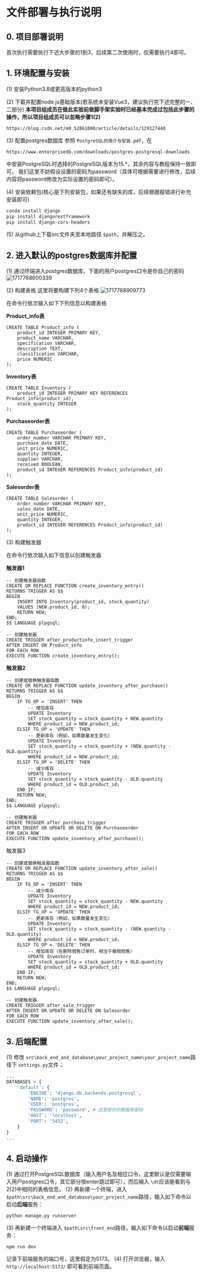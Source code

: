 # 文件部署与执行说明

## 0. 项目部署说明

首次执行需要执行下述大步骤的1到3，后续第二次使用时，仅需要执行4即可。

## 1. 环境配置与安装

(1) 安装Python3.8或更高版本的python3

(2) 下载并配置node.js基础版本(若系统未安装Vue3，建议执行完下述完整的一、二部分)
**本项目组成员在做此实验前做脚手架实验时已经基本完成过包括此步骤的操作，所以项目组成员可以忽略步骤1(2)**

```shell
https://blog.csdn.net/m0_52861000/article/details/129127440
```

(3) 配置postgres数据库
参照 `PostgreSQL的简介与安装.pdf`，在

```shell
https://www.enterprisedb.com/downloads/postgres-postgresql-downloads
```

中安装PostgreSQL时选择的PostgreSQL版本为15.*，其余内容与教程保持一致即可。
我们这里不妨假设设置的密码为password（具体可根据需要进行修改，后续内容将password修改为实际设置的密码即可）。

(4) 安装依赖包(核心是下列安装包，如果还有缺失的库，后续根据报错进行补充安装即可)

```bash
conda install django  
pip install djangorestframework  
pip install django-cors-headers
```

(5) 从github上下载src文件夹至本地路径 `$path`，并解压之。

## 2. 进入默认的postgres数据库并配置

(1) 通过终端进入postgres数据库，下面的用户postgres口令是你自己的密码
![1717768600339](image/README/1717768600339.png)

(2) 构建表格
这里将要构建下列4个表格
![1717768909773](image/README/1717768909773.png)

在命令行依次输入如下下列信息以构建表格

**Product_info表**

```pgsql
CREATE TABLE Product_info (
    product_id INTEGER PRIMARY KEY,
    product_name VARCHAR,
    specification VARCHAR,
    description TEXT,
    classification VARCHAR,
    price NUMERIC
);
```

**Inventory表**

```pgsql
CREATE TABLE Inventory (
    product_id INTEGER PRIMARY KEY REFERENCES Product_info(product_id),
    stock_quantity INTEGER
);
```

**Purchaseorder表**

```pgsql
CREATE TABLE Purchaseorder (
    order_number VARCHAR PRIMARY KEY,
    purchase_date DATE,
    unit_price NUMERIC,
    quantity INTEGER,
    supplier VARCHAR,
    received BOOLEAN,
    product_id INTEGER REFERENCES Product_info(product_id)
);

```

**Salesorder表**

```pgsql
CREATE TABLE Salesorder (
    order_number VARCHAR PRIMARY KEY,
    sales_date DATE,
    unit_price NUMERIC,
    quantity INTEGER,
    product_id INTEGER REFERENCES Product_info(product_id)
);

```

(3) 构建触发器

在命令行依次输入如下信息以创建触发器

**触发器1**

```pgsql
-- 创建触发器函数
CREATE OR REPLACE FUNCTION create_inventory_entry()
RETURNS TRIGGER AS $$
BEGIN
    INSERT INTO Inventory(product_id, stock_quantity)
    VALUES (NEW.product_id, 0);
    RETURN NEW;
END;
$$ LANGUAGE plpgsql;

-- 创建触发器
CREATE TRIGGER after_productinfo_insert_trigger
AFTER INSERT ON Product_info
FOR EACH ROW
EXECUTE FUNCTION create_inventory_entry();

```

**触发器2**

```pgsql
-- 创建或替换触发器函数
CREATE OR REPLACE FUNCTION update_inventory_after_purchase()
RETURNS TRIGGER AS $$
BEGIN
    IF TG_OP = 'INSERT' THEN
        -- 增加库存
        UPDATE Inventory
        SET stock_quantity = stock_quantity + NEW.quantity
        WHERE product_id = NEW.product_id;
    ELSIF TG_OP = 'UPDATE' THEN
        -- 更新库存（例如，如果数量发生变化）
        UPDATE Inventory
        SET stock_quantity = stock_quantity + (NEW.quantity - OLD.quantity)
        WHERE product_id = NEW.product_id;
    ELSIF TG_OP = 'DELETE' THEN
        -- 减少库存
        UPDATE Inventory
        SET stock_quantity = stock_quantity - OLD.quantity
        WHERE product_id = OLD.product_id;
    END IF;
    RETURN NEW;
END;
$$ LANGUAGE plpgsql;

-- 创建触发器
CREATE TRIGGER after_purchase_trigger
AFTER INSERT OR UPDATE OR DELETE ON Purchaseorder
FOR EACH ROW
EXECUTE FUNCTION update_inventory_after_purchase();

```

触发器3

```pgsql
-- 创建或替换触发器函数
CREATE OR REPLACE FUNCTION update_inventory_after_sale()
RETURNS TRIGGER AS $$
BEGIN
    IF TG_OP = 'INSERT' THEN
        -- 减少库存
        UPDATE Inventory
        SET stock_quantity = stock_quantity - NEW.quantity
        WHERE product_id = NEW.product_id;
    ELSIF TG_OP = 'UPDATE' THEN
        -- 更新库存（例如，如果数量发生变化）
        UPDATE Inventory
        SET stock_quantity = stock_quantity - (NEW.quantity - OLD.quantity)
        WHERE product_id = NEW.product_id;
    ELSIF TG_OP = 'DELETE' THEN
        -- 增加库存（在删除销售订单时，相当于撤销销售）
        UPDATE Inventory
        SET stock_quantity = stock_quantity + OLD.quantity
        WHERE product_id = OLD.product_id;
    END IF;
    RETURN NEW;
END;
$$ LANGUAGE plpgsql;

-- 创建触发器
CREATE TRIGGER after_sale_trigger
AFTER INSERT OR UPDATE OR DELETE ON Salesorder
FOR EACH ROW
EXECUTE FUNCTION update_inventory_after_sale();

```

## 3. 后端配置

(1) 修改 `src\back_end_and_database\your_project_name\your_project_name`路径下 `settings.py`文件；

```python
...
DATABASES = {
    'default': {
        'ENGINE': 'django.db.backends.postgresql',
        'NAME': 'postgres',
        'USER': 'postgres',
        'PASSWORD': 'password', # 这里是你的数据库密码
        'HOST': 'localhost',
        'PORT': '5432',
    }
}
...
```

## 4. 启动操作

(1) 通过打开PostgreSQL数据库（输入用户名及相应口令，这里默认是仅需要输入用户postgres口令，其它部分按enter跳过即可），而后输入 `\dt`应该能看到与2(2)中相同的表格信息。
(2) 再新建一个终端，进入 `$path\src\back_end_and_database\your_project_name`路径，输入如下命令以启动**后端**服务：
```shell
python manage.py runserver
```
(3) 再新建一个终端进入 `$path\src\front_end`路径，输入如下命令以启动**前端**服务：
```shell
npm run dev
```
记录下前端服务的端口号，这里假定为5173。
(4) 打开浏览器，输入 `http://localhost:5173/` 即可看到前端页面。